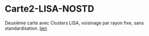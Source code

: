 # Carte2-LISA-NOSTD
 Deuxième carte avec Clusters LISA, voisinage par rayon fixe, sans standardisation.
[lien](https://mathiaslauber.github.io/Carte2-LISA-NOSTD/)
